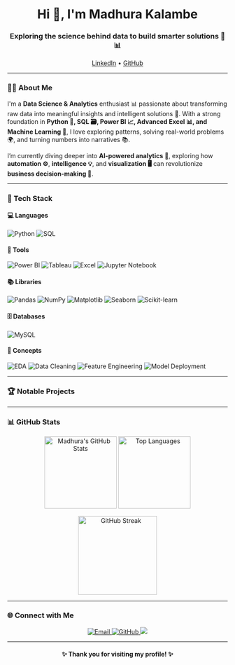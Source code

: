 
<!-- Profile Header -->
<h1 align="center">Hi 👋, I'm Madhura Kalambe</h1>
<h3 align="center">Exploring the science behind data to build smarter solutions 🤖📊</h3>

<p align="center">
    <a href="https://www.linkedin.com/in/madhura-kalambe-7b305923a/">LinkedIn</a> •
  <a href="https://github.com/madhurakalambe">GitHub</a>
</p>

---

### 🧑‍💻 About Me  
I'm a **Data Science & Analytics** enthusiast 📊 passionate about transforming raw data into meaningful insights and intelligent solutions 🤖.
With a strong foundation in **Python 🐍, SQL 🗃️, Power BI 📈, Advanced Excel 📊, and Machine Learning 🧠**, I love exploring patterns, solving real-world problems 🌍, and turning numbers into narratives 📚.

I’m currently diving deeper into **AI-powered analytics 🤩**, exploring how **automation ⚙️**, **intelligence 💡**, and **visualization 🖥️** can revolutionize **business decision-making 💼**.  

---

### 🧠 Tech Stack  

#### 💻 Languages  
![Python](https://img.shields.io/badge/Python-3776AB?style=for-the-badge&logo=python&logoColor=white)
![SQL](https://img.shields.io/badge/SQL-336791?style=for-the-badge&logo=postgresql&logoColor=white)

#### 🧰 Tools  
![Power BI](https://img.shields.io/badge/Power_BI-F2C811?style=for-the-badge&logo=powerbi&logoColor=black)
![Tableau](https://img.shields.io/badge/Tableau-E97627?style=for-the-badge&logo=tableau&logoColor=white)
![Excel](https://img.shields.io/badge/Excel-217346?style=for-the-badge&logo=microsoft-excel&logoColor=white)
![Jupyter Notebook](https://img.shields.io/badge/Jupyter-F37626?style=for-the-badge&logo=jupyter&logoColor=white)

#### 📚 Libraries  
![Pandas](https://img.shields.io/badge/Pandas-150458?style=for-the-badge&logo=pandas&logoColor=white)
![NumPy](https://img.shields.io/badge/NumPy-013243?style=for-the-badge&logo=numpy&logoColor=white)
![Matplotlib](https://img.shields.io/badge/Matplotlib-11557C?style=for-the-badge&logo=plotly&logoColor=white)
![Seaborn](https://img.shields.io/badge/Seaborn-2E4C6D?style=for-the-badge&logoColor=white)
![Scikit-learn](https://img.shields.io/badge/Scikit--learn-F7931E?style=for-the-badge&logo=scikit-learn&logoColor=white)

#### 🗄️ Databases  
![MySQL](https://img.shields.io/badge/MySQL-005C84?style=for-the-badge&logo=mysql&logoColor=white)

#### 🧩 Concepts  
![EDA](https://img.shields.io/badge/Exploratory_Data_Analysis-0096D6?style=for-the-badge)
![Data Cleaning](https://img.shields.io/badge/Data_Cleaning-6A5ACD?style=for-the-badge)
![Feature Engineering](https://img.shields.io/badge/Feature_Engineering-8A2BE2?style=for-the-badge)
![Model Deployment](https://img.shields.io/badge/Model_Deployment-228B22?style=for-the-badge)


---

### 🏆 Notable Projects  

#### 

---

### 📊 GitHub Stats

<p align="center">
  <img src="https://github-readme-stats.vercel.app/api?username=madhurakalambe&show_icons=true&theme=tokyonight&hide_border=true" alt="Madhura's GitHub Stats" height="165">
  <img src="https://github-readme-stats.vercel.app/api/top-langs/?username=madhurakalambe&layout=compact&theme=tokyonight&hide_border=true" alt="Top Languages" height="165">
</p>

<p align="center">
  <img src="https://streak-stats.demolab.com/?user=madhurakalambe&theme=tokyonight&hide_border=true" alt="GitHub Streak" height="180">
</p>

---

### 🌐 Connect with Me  
<p align="center">
  <a href="https://madhurakalambe.netlify.app/">
      </a>
   <a href="mailto:madhura14kalambe@gmail.com">
    <img src="https://img.shields.io/badge/Email-D14836?style=for-the-badge&logo=gmail&logoColor=white" alt="Email"/>
  </a>
  <a href="https://github.com/madhurakalambe">
    <img src="https://img.shields.io/badge/GitHub-100000?style=for-the-badge&logo=github&logoColor=white" alt="GitHub"/>
  </a>
  <a href="https://www.linkedin.com/in/madhura-kalambe-7b305923a/">
    <img src="https://img.shields.io/badge/LinkedIn-0077B5?style=for-the-badge&logo=linkedin&logoColor=white"/>
  </a>
</p>

---

<h4 align="center">✨ Thank you for visiting my profile! ✨</h4>
